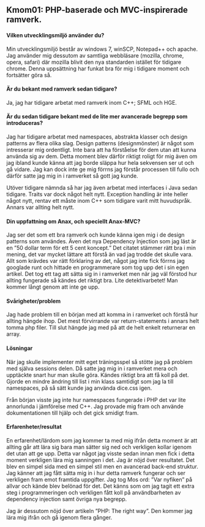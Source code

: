 Kmom01: PHP-baserade och MVC-inspirerade ramverk.
------------------------------------
#### Vilken utvecklingsmiljö använder du? 
Min utvecklingsmiljö består av windows 7, winSCP, Notepad++ och apache. Jag använder mig dessutom av samtliga webbläsare (mozilla, chrome, opera, safari) där mozilla blivit den nya standarden istället för tidigare chrome. Denna uppsättning har funkat bra för mig i tidigare moment och fortsätter göra så.

#### Är du bekant med ramverk sedan tidigare? 
Ja, jag har tidigare arbetat med ramverk inom C++; SFML och HGE. 

#### Är du sedan tidigare bekant med de lite mer avancerade begrepp som introduceras? 
Jag har tidigare arbetat med namespaces, abstrakta klasser och design patterns av flera olika slag. Design patterns (designmönster) är något som intresserar mig ordentligt. Inte bara att ha förståelse för dem utan att kunna använda sig av dem. Detta moment blev därför riktigt roligt för mig även om jag ibland kunde känna att jag borde släppa hur hela sekvensen ser ut och gå vidare. Jag kan dock inte ge mig förrns jag förstår processen till fullo och därför satte jag mig in i ramverket så gott jag kunde.

Utöver tidigare nämnda så har jag även arbetat med interfaces i Java sedan tidigare. Traits var dock något helt nytt. Exception handling är inte heller något nytt, rentav ett måste inom C++ som tidigare varit mitt huvudspråk. Annars var allting helt nytt.

#### Din uppfattning om Anax, och speciellt Anax-MVC?
Jag ser det som ett bra ramverk och kunde känna igen mig i de design patterns som användes. Även det nya Dependency Injection som jag läst är en ”50 dollar term för ett 5 cent koncept.” Det citatet stämmer rätt bra i min mening, det var mycket lättare att förstå än vad jag trodde det skulle vara. Allt som krävdes var rätt förklaring av det, något jag inte fick förrns jag googlade runt och hittade en programmerare som tog upp det i sin egen artikel. Det tog ett tag att sätta sig in i ramverket men när jag väl förstod hur allting fungerade så kändes det riktigt bra. Lite detektivarbetet! Man kommer långt genom att inte ge upp.

#### Svårigheter/problem
Jag hade problem till en början med att komma in i ramverket och förstå hur allting hängde ihop. Det mest förvirrande var return-statements i annars helt tomma php filer. Till slut hängde jag med på att de helt enkelt returnerar en array.

#### Lösningar
När jag skulle implementer mitt eget träningsspel så stötte jag på problem med själva sessions delen. Då satte jag mig in i ramverket mera och upptäckte snart hur man skulle göra. Kändes riktigt bra att få koll på det. Gjorde en mindre ändring till list i min klass samtidigt som jag la till namespaces, på så sätt kunde jag använda dice.css igen.

Från början visste jag inte hur namespaces fungerade i PHP det var lite annorlunda i jämförelse med C++. Jag provade mig fram och använde dokumentationen till hjälp och det gick smidigt fram.

#### Erfarenheter/resultat
En erfarenhet/lärdom som jag kommer ta med mig ifrån detta moment är att allting går att lära sig bara man sätter sig ned och verkligen kollar igenom det utan att ge upp. Detta var något jag visste sedan innan men fick i detta moment verkligen lära mig sanningen i det. Jag är nöjd över resultatet.
Det blev en simpel sida med en simpel stil men en avancerad back-end struktur. Jag känner att jag fått sätta mig in i hur detta ramverk fungerar och ser verkligen fram emot framtida uppgifter. Jag tog Mos ord: ”Var nyfiken” på allvar och kände blev belönad för det. Det känns som om jag tagit ett extra steg i programmeringen och verkligen fått koll på användbarheten av dependency injection samt övriga nya begrepp.

Jag är dessutom nöjd över artikeln ”PHP: The right way”. Den kommer jag lära mig ifrån och gå igenom flera gånger.
